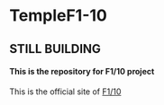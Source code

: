 # TempleF1-10
## **STILL BUILDING**
#### This is the repository for F1/10 project


This is the official site of [F1/10](http://f1tenth.org/index)

